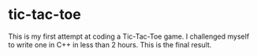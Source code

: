 # tic-tac-toe
This is my first attempt at coding a Tic-Tac-Toe game. I challenged myself to write one in C++ in less than 2 hours. This is the final result.
